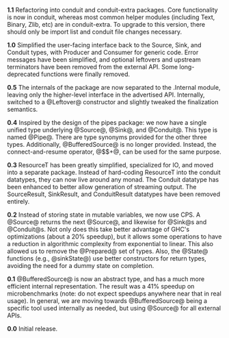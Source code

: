 __1.1__ Refactoring into conduit and conduit-extra packages. Core functionality is now in conduit, whereas most common helper modules (including Text, Binary, Zlib, etc) are in conduit-extra. To upgrade to this version, there should only be import list and conduit file changes necessary.

__1.0__ Simplified the user-facing interface back to the Source, Sink, and Conduit types, with Producer and Consumer for generic code. Error messages have been simplified, and optional leftovers and upstream terminators have been removed from the external API. Some long-deprecated functions were finally removed.

__0.5__ The internals of the package are now separated to the .Internal module, leaving only the higher-level interface in the advertised API. Internally, switched to a @Leftover@ constructor and slightly tweaked the finalization semantics.

__0.4__ Inspired by the design of the pipes package: we now have a single unified type underlying @Source@, @Sink@, and @Conduit@. This type is named @Pipe@. There are type synonyms provided for the other three types. Additionally, @BufferedSource@ is no longer provided. Instead, the connect-and-resume operator, @$$+@, can be used for the same purpose.

__0.3__ ResourceT has been greatly simplified, specialized for IO, and moved into a separate package. Instead of hard-coding ResourceT into the conduit datatypes, they can now live around any monad. The Conduit datatype has been enhanced to better allow generation of streaming output. The SourceResult, SinkResult, and ConduitResult datatypes have been removed entirely.

__0.2__ Instead of storing state in mutable variables, we now use CPS. A @Source@ returns the next @Source@, and likewise for @Sink@s and @Conduit@s. Not only does this take better advantage of GHC\'s optimizations (about a 20% speedup), but it allows some operations to have a reduction in algorithmic complexity from exponential to linear. This also allowed us to remove the @Prepared@ set of types. Also, the @State@ functions (e.g., @sinkState@) use better constructors for return types, avoiding the need for a dummy state on completion.

__0.1__ @BufferedSource@ is now an abstract type, and has a much more efficient internal representation. The result was a 41% speedup on microbenchmarks (note: do not expect speedups anywhere near that in real usage). In general, we are moving towards @BufferedSource@ being a specific tool used internally as needed, but using @Source@ for all external APIs.

__0.0__ Initial release.
